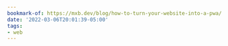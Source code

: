 ```yaml
---
bookmark-of: https://mxb.dev/blog/how-to-turn-your-website-into-a-pwa/
date: '2022-03-06T20:01:39-05:00'
tags:
- web
---
```

